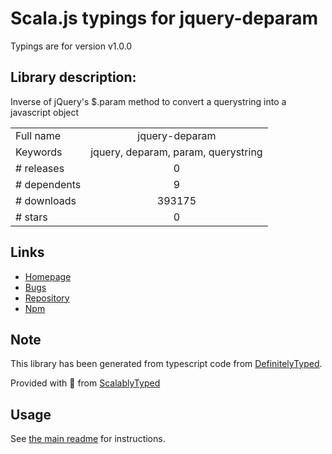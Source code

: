 
# Scala.js typings for jquery-deparam

Typings are for version v1.0.0

## Library description:
Inverse of jQuery's $.param method to convert a querystring into a javascript object

|                    |                 |
| ------------------ | :-------------: |
| Full name          | jquery-deparam |
| Keywords           | jquery, deparam, param, querystring |
| # releases         | 0 |
| # dependents       | 9 |
| # downloads        | 393175 |
| # stars            | 0 |

## Links
- [Homepage](https://github.com/AceMetrix/jquery-deparam#readme)
- [Bugs](https://github.com/AceMetrix/jquery-deparam/issues)
- [Repository](https://github.com/AceMetrix/jquery-deparam)
- [Npm](https://www.npmjs.com/package/jquery-deparam)
    


## Note
This library has been generated from typescript code from [DefinitelyTyped](https://definitelytyped.org).

Provided with :purple_heart: from [ScalablyTyped](https://github.com/oyvindberg/ScalablyTyped)

## Usage
See [the main readme](../../readme.md) for instructions.


